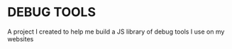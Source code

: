 # DEBUG TOOLS
A project I created to help me build a JS library of debug tools I use on my websites
